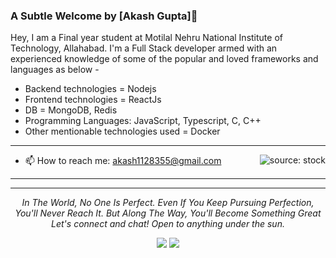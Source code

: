 ### A Subtle Welcome by [Akash Gupta]👋

Hey, I am a Final year student at Motilal Nehru National Institute of Technology, Allahabad. I'm a Full Stack developer armed with an experienced knowledge of some of the popular and loved frameworks and languages as below -
- Backend technologies = Nodejs
- Frontend technologies = ReactJs
- DB = MongoDB, Redis
- Programming Languages: JavaScript, Typescript, C, C++
- Other mentionable technologies used = Docker
*******
<a href="https://i.ibb.co/1fD8JDJ/monkey-working.gif"><img align="right" src="https://i.ibb.co/1fD8JDJ/monkey-working.gif" title="source: stock" /></a>

- 📫 How to reach me: 
akash1128355@gmail.com
******
<hr>
<p align="center">
  <i>In The World, No One Is Perfect. Even If You Keep Pursuing Perfection, You'll Never Reach It. But Along The Way, You'll Become Something Great</i>
     <br/>
  <i>Let's connect and chat! Open to anything under the sun.</i>

  <p align="center">
     <a target="_blank" href="https://www.linkedin.com/in/akashgupta4081/"><img src="https://img.shields.io/badge/-LinkedIn-0077B5?style=for-the-badge&logo=Linkedin&logoColor=white"></img></a>
     <a target="_blank" href="mailto:akash1128355@gmail.com"><img src="https://img.shields.io/badge/-Gmail-D14836?style=for-the-badge&logo=Gmail&logoColor=white"></img></a>

  </p>
</p>


